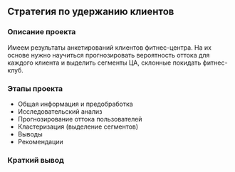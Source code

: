## Стратегия по удержанию клиентов
### Описание проекта
Имеем результаты анкетирований клиентов фитнес-центра. На их основе нужно научиться прогнозировать вероятность оттока для каждого клиента и выделить сегменты ЦА, склонные покидать фитнес-клуб.
### Этапы проекта
- Общая информация и предобработка
- Исследовательский анализ
- Прогнозирование оттока пользователей
- Кластеризация (выделение сегментов)
- Выводы
- Рекомендации
### Краткий вывод



